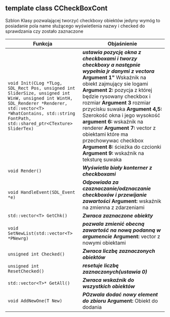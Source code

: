 ## **template <class T> class CCheckBoxCont**

Szblon Klasy pozwalającej tworzyć checkboxy obiektów jedyny wymóg to posiadanie pola name służącego wyświetlenia nazwy i checked do sprawdzania czy zostało zaznaczone

| Funkcja                                  | Objaśnienie                              |
| ---------------------------------------- | ---------------------------------------- |
| `void Init(CLog *TLog, SDL_Rect Pos, unsigned int SliderSize, unsigned int WinW, unsigned int WintH, SDL_Renderer *Renderer, std::vector<T> *WhatContains, std::string FontPath, std::shared_ptr<CTexture> SliderTex)` | ***ustawia pozycję okna z checkboxami i tworzy checkboxy a następnie wypełnia jr danymi z vectora*** **Argument 1"** Wskaźnik na obiekt zajmujący sie logami **Argument 2:** pozycja z której będzie rysowany checkbox i rozmiar **Argument 3** rozmiar przycisku suwaka **Argument 4,5:** Szerokość okna i jego wysokość **argument 6:** wskaźnik na renderer **Argument 7:** vector z obiektami które ma przechowywac checkbox **Argument 8:** ścieżka do czcionki **Argument 9:** wskaźnik na teksturę suwaka |
| `void Render()`                          | ***Wyświetla biały konterner z checkboxami*** |
| `void HandleEvent(SDL_Event *e)`         | ***Odpowiada za czaznaczanie/odznaczanie checkboxów i przewijanie zawartości*** **Argument:** wskaźnik na zmienna z zdarzeniami |
| `std::vector<T> GetChk()`                | ***Zwraca zaznaczone obiekty***          |
| `void SetNewList(std::vector<T> *PNewrg)` | ***pozwala zmienić obecną zawartość na nową podanną w argumencie*** **Argument:** vector z nowymi obiektami |
| `unsigned int Checked()`                 | ***Zwraca liczbę zaznaczonych obiektów*** |
| `unsigned int ResetChecked()`            | ***resetuje liczbę zaznaczonych(ustawia 0)*** |
| `std::vector<T>* GetAll()`               | ***Zwraca wskaźnik do wszystkich obiektów*** |
| `void AddNewOne(T New)`                  | ***POzwala dodać nowy element do zbioru*** **Argument:** Obiekt do dodania |